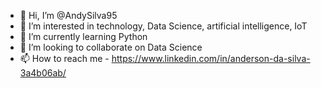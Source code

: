 - 👋 Hi, I’m @AndySilva95
- 👀 I’m interested in technology, Data Science, artificial intelligence, IoT
- 🌱 I’m currently learning Python
- 💞️ I’m looking to collaborate on Data Science
- 📫 How to reach me - https://www.linkedin.com/in/anderson-da-silva-3a4b06ab/

<!---
AndySilva95/AndySilva95 is a ✨ special ✨ repository because its `README.md` (this file) appears on your GitHub profile.
You can click the Preview link to take a look at your changes.
--->
